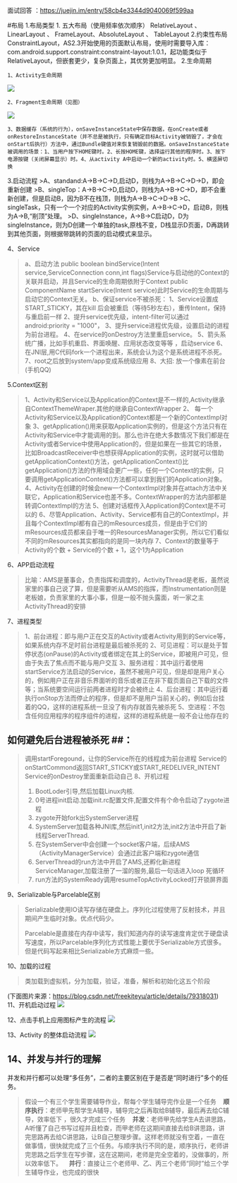 面试回答 ：https://juejin.im/entry/58cb4e3344d9040069f599aa

#布局
1.布局类型
	1. 五大布局（使用频率依次顺序）
	 RelativeLayout 、 LinearLayout 、 FrameLayout、AbsoluteLayout 、  TableLayout 
	2.约束性布局ConstraintLayout，AS2.3开始使用的页面默认布局，使用时需要导入库：
	com.android.support.constraint:constraint-layout:1.0.1，起功能类似于RelativeLayout，但嵌套更少，复杂页面上，其优势更加明显。
2.生命周期

	1、Activity生命周期
![](https://i.imgur.com/v1NR8XA.png)

	2、Fragment生命周期（见图）
![](https://i.imgur.com/mEKaNoB.jpg)

	3、数据缓存（系统的行为），onSaveInstanceState中保存数据，在onCreate或者onRestoreInstanceState（并不总是被执行，只有确定目标Activity被销毁了，才会在onStart后执行）方法中，通过Bundle键值对来恢复销毁前的数据。onSaveInstanceState被调用的场景：1、当用户按下HOME键时。2、长按HOME键，选择运行其他的程序时。3、按下电源按键（关闭屏幕显示）时。4、从activity A中启动一个新的activity时。5、横竖屏切换


3.启动流程
	>A、standand:A->B->C->D,启动D，则栈为A->B->C->D->D，即会重新创建
	>B、singleTop：A->B->C->D,启动D，则栈为A->B->C->D，即不会重新创建，但是启动B，因为B不在栈顶，则栈为A->B->C->D->B
	>C、singleTask，只有一个一个对应的Activity实例实例，A->B->C->D，启动B，则栈为A->B,“削顶”处理。
	>D、singleInstance，A->B->C启动D，D为singleInstance，则为D创建一个单独的task,原栈不变，D栈显示D页面，D再跳转到其他页面，则根据带跳转的页面的启动模式来显示。

4、Service

> a、启动方法
> public boolean bindService(Intent service,ServiceConnection conn,int flags)Service与启动他的Context的关联并启动，并且Service的生命周期依附于Context
> 	public ComponentName startService(Intent service)此时Service的生命周期与启动它的Context无关。
> b、保证service不被杀死：
> 1、Service设置成START_STICKY，其在kill 后会被重启（等待5秒左右），重传Intent，保持与重启前一样
> 2、提升service优先级，intent-filter可以通过android:priority = "1000"，
> 3、提升service进程优先级，设置启动的进程为前台进程。
> 4、在service的onDestroy方法里重启service。
> 5、箭头系统广播，比如手机重启、界面唤醒、应用状态改变等等 ，启动service
> 6、在JNI层,用C代码fork一个进程出来，系统会认为这个是系统进程不杀死。
> 7、root之后放到system/app变成系统级应用
> 8、大招: 放一个像素在前台(手机QQ)

5.Context区别
> 1、Activity和Service以及Application的Context是不一样的,Activity继承自ContextThemeWraper.其他的继承自ContextWrapper
> 2、 每一个Activity和Service以及Application的Context都是一个新的ContextImpl对象
> 3、getApplication()用来获取Application实例的，但是这个方法只有在Activity和Service中才能调用的到。那么也许在绝大多数情况下我们都是在Activity或者Service中使用Application的，但是如果在一些其它的场景，比如BroadcastReceiver中也想获得Application的实例，这时就可以借助getApplicationContext()方法，getApplicationContext()比getApplication()方法的作用域会更广一些，任何一个Context的实例，只要调用getApplicationContext()方法都可以拿到我们的Application对象。
> 4、Activity在创建的时候会new一个ContextImpl对象并在attach方法中关联它，Application和Service也差不多。ContextWrapper的方法内部都是转调ContextImpl的方法
> 5、创建对话框传入Application的Context是不可以的
> 6、尽管Application、Activity、Service都有自己的ContextImpl，并且每个ContextImpl都有自己的mResources成员，但是由于它们的mResources成员都来自于唯一的ResourcesManager实例，所以它们看似不同的mResources其实都指向的是同一块内存
> 7、Context的数量等于Activity的个数 + Service的个数 + 1，这个1为Application

6、APP启动流程
> 比喻：AMS是董事会，负责指挥和调度的，ActivityThread是老板，虽然说家里的事自己说了算，但是需要听从AMS的指挥，而Instrumentation则是老板娘，负责家里的大事小事，但是一般不抛头露面，听一家之主ActivityThread的安排

7、进程类型
> 1、前台进程：即与用户正在交互的Activity或者Activity用到的Service等，如果系统内存不足时前台进程是最后被杀死的
> 2、可见进程：可以是处于暂停状态(onPause)的Activity或者绑定在其上的Service，即被用户可见，但由于失去了焦点而不能与用户交互
> 3、服务进程：其中运行着使用startService方法启动的Service，虽然不被用户可见，但是却是用户关心的，例如用户正在非音乐界面听的音乐或者正在非下载页面自己下载的文件等；当系统要空间运行前两者进程时才会被终止
> 4、后台进程：其中运行着执行onStop方法而停止的程序，但是却不是用户当前关心的，例如后台挂着的QQ，这样的进程系统一旦没了有内存就首先被杀死
> 5、空进程：不包含任何应用程序的程序组件的进程，这样的进程系统是一般不会让他存在的
## 如何避免后台进程被杀死 ##：

> 调用startForegound，让你的Service所在的线程成为前台进程
> Service的onStartCommond返回START_STICKY或START_REDELIVER_INTENT
> Service的onDestroy里面重新启动自己
8、开机过程
> 1. BootLoder引导,然后加载Linux内核.
> 2. 0号进程init启动.加载init.rc配置文件,配置文件有个命令启动了zygote进程
> 3. zygote开始fork出SystemServer进程
> 4. SystemServer加载各种JNI库,然后init1,init2方法,init2方法中开启了新线程ServerThread.
> 5. 在SystemServer中会创建一个socket客户端，后续AMS（ActivityManagerService）会通过此客户端和zygote通信
> 6. ServerThread的run方法中开启了AMS,还孵化新进程ServiceManager,加载注册了一溜的服务,最后一句话进入loop 死循环
> 7. run方法的SystemReady调用resumeTopActivityLocked打开锁屏界面

9、Serializable与Parcelable区别
> Serializable使用IO读写存储在硬盘上。序列化过程使用了反射技术，并且期间产生临时对象。优点代码少。
> 
> Parcelable是直接在内存中读写，我们知道内存的读写速度肯定优于硬盘读写速度，所以Parcelable序列化方式性能上要优于Serializable方式很多。但是代码写起来相比Serializable方式麻烦一些。

10、加载的过程 
> 类加载到虚拟机，分为加载，验证，准备，解析和初始化这五个阶段

(下面图片来源：https://blog.csdn.net/freekiteyu/article/details/79318031)
11、开机启动过程
![](https://i.imgur.com/rmeFRtO.png)

12、点击手机上应用图标产生的流程 
![](https://i.imgur.com/YnMxYNr.png)

13、Activity 的整体启动流程
![](https://i.imgur.com/sbiyGHd.jpg)

## 14、并发与并行的理解 ##
并发和并行都可以处理“多任务”，二者的主要区别在于是否是“同时进行”多个的任务。
 
> 假设一个有三个学生需要辅导作业，帮每个学生辅导完作业是一个任务
   **顺序执行**：老师甲先帮学生A辅导，辅导完之后再取给B辅导，最后再去给C辅导，效率低下 ，很久才完成三个任务
   **并发**：老师甲先给学生A去讲思路，A听懂了自己书写过程并且检查，而甲老师在这期间直接去给B讲思路，讲完思路再去给C讲思路，让B自己整理步骤。这样老师就没有空着，一直在做事情，很快就完成了三个任务。与顺序执行不同的是，顺序执行，老师讲完思路之后学生在写步骤，这在这期间，老师是完全空着的，没做事的，所以效率低下。
   **并行**：直接让三个老师甲、乙、丙三个老师“同时”给三个学生辅导作业，也完成的很快
